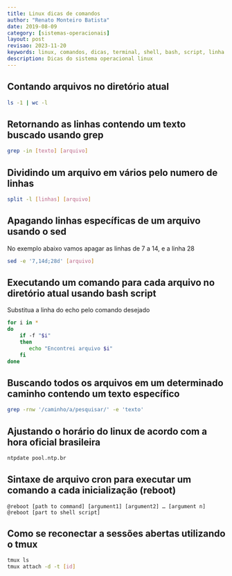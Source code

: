 ```yaml
---
title: Linux dicas de comandos
author: "Renato Monteiro Batista"
date: 2019-08-09
category: [sistemas-operacionais]
layout: post
revisao: 2023-11-20
keywords: linux, comandos, dicas, terminal, shell, bash, script, linha de comando, terminal, console, guia rápido
description: Dicas do sistema operacional linux
---
```


## Contando arquivos no diretório atual

```bash
ls -1 | wc -l
```

## Retornando as linhas contendo um texto buscado usando grep

```bash
grep -in [texto] [arquivo]
```

## Dividindo um arquivo em vários pelo numero de linhas

```bash
split -l [linhas] [arquivo]
```

## Apagando linhas específicas de um arquivo usando o sed

No exemplo abaixo vamos apagar as linhas de 7 a 14, e a linha 28

```bash
sed -e '7,14d;28d' [arquivo]
```

## Executando um comando para cada arquivo no diretório atual usando bash script

Substitua a linha do echo pelo comando desejado

```bash
for i in * 
do
    if -f "$i" 
    then
       echo "Encontrei arquivo $i"
    fi
done
```

## Buscando todos os arquivos em um determinado caminho contendo um texto específico

```bash
grep -rnw '/caminho/a/pesquisar/' -e 'texto'
```

## Ajustando o horário do linux de acordo com a hora oficial brasileira

```bash
ntpdate pool.ntp.br
```

## Sintaxe de arquivo cron para executar um comando a cada inicialização (reboot)

```text
@reboot [path to command] [argument1] [argument2] … [argument n]
@reboot [part to shell script]
```

## Como se reconectar a sessões abertas utilizando o tmux

```bash
tmux ls
tmux attach -d -t [id]
```